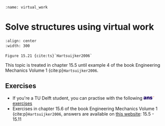 ```{index} Virtual work
:name: virtual_work
```
# Solve structures using virtual work

```{figure} ./solve_virtual_work_data/image.png
:align: center
:width: 300

Figure 15.21 {cite:ts}`Hartsuijker2006`
```

This topic is treated in chapter 15.5 until example 4 of the book Engineering Mechanics Volume 1 {cite:p}`Hartsuijker2006`.


## Exercises
- If you're a TU Delft student, you can practise with the following [<img height="12px" src="../../images/ANS.svg" alt="ANS"> exercises](https://ans.app/digital_test/assignments/1108958/results/new)
- Exercises in chapter 15.6 of the book Engineering Mechanics Volume 1 {cite:p}`Hartsuijker2006`, answers are available on [this website](https://icozct.tudelft.nl/TUD_CT/bookanswers/vol1/Chapter15/): 15.5 - 15.11
